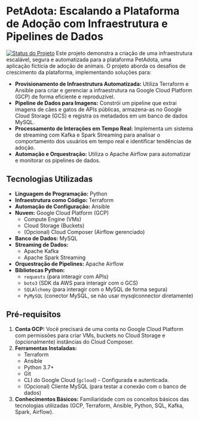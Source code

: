 # PetAdota: Escalando a Plataforma de Adoção com Infraestrutura e Pipelines de Dados

[![Status do Projeto](https://img.shields.io/badge/Status-Em%20Desenvolvimento-yellow)](https://github.com/seuusuario/petadota-infra-data)  Este projeto demonstra a criação de uma infraestrutura escalável, segura e automatizada para a plataforma PetAdota, uma aplicação fictícia de adoção de animais. O projeto aborda os desafios de crescimento da plataforma, implementando soluções para:

*   **Provisionamento de Infraestrutura Automatizada:** Utiliza Terraform e Ansible para criar e gerenciar a infraestrutura na Google Cloud Platform (GCP) de forma eficiente e reproduzível.
*   **Pipeline de Dados para Imagens:** Constrói um pipeline que extrai imagens de cães e gatos de APIs públicas, armazena-as no Google Cloud Storage (GCS) e registra os metadados em um banco de dados MySQL.
*   **Processamento de Interações em Tempo Real:** Implementa um sistema de streaming com Kafka e Spark Streaming para analisar o comportamento dos usuários em tempo real e identificar tendências de adoção.
*   **Automação e Orquestração:** Utiliza o Apache Airflow para automatizar e monitorar os pipelines de dados.

## Tecnologias Utilizadas

*   **Linguagem de Programação:** Python
*   **Infraestrutura como Código:** Terraform
*   **Automação de Configuração:** Ansible
*   **Nuvem:** Google Cloud Platform (GCP)
    *   Compute Engine (VMs)
    *   Cloud Storage (Buckets)
    *   (Opcional) Cloud Composer (Airflow gerenciado)
*   **Banco de Dados:** MySQL
*   **Streaming de Dados:**
    *   Apache Kafka
    *   Apache Spark Streaming
*   **Orquestração de Pipelines:** Apache Airflow
*   **Bibliotecas Python:**
    *   `requests` (para interagir com APIs)
    *   `boto3` (SDK da AWS para interagir com o GCS)
    *   `SQLAlchemy` (para interagir com o MySQL de forma segura)
    *   `PyMySQL` (conector MySQL, se não usar mysqlconnector diretamente)

## Pré-requisitos

1.  **Conta GCP:**  Você precisará de uma conta no Google Cloud Platform com permissões para criar VMs, buckets no Cloud Storage e (opcionalmente) instâncias do Cloud Composer.
2.  **Ferramentas Instaladas:**
    *   Terraform
    *   Ansible
    *   Python 3.7+
    *   Git
    *   CLI do Google Cloud (`gcloud`) -  Configurada e autenticada.
    *   (Opcional) Cliente MySQL (para testar a conexão com o banco de dados)
3. **Conhecimentos Básicos:** Familiaridade com os conceitos básicos das tecnologias utilizadas (GCP, Terraform, Ansible, Python, SQL, Kafka, Spark, Airflow).

